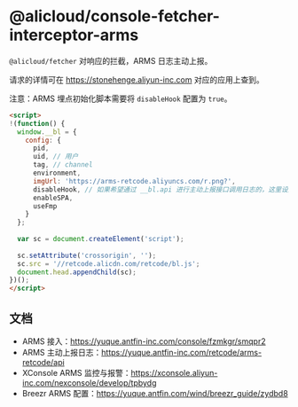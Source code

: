 # @alicloud/console-fetcher-interceptor-arms

`@alicloud/fetcher` 对响应的拦截，ARMS 日志主动上报。

请求的详情可在 <https://stonehenge.aliyun-inc.com> 对应的应用上查到。

注意：ARMS 埋点初始化脚本需要将 `disableHook` 配置为 `true`。

```html
<script>
!(function() {
  window.__bl = {
    config: {
      pid,
      uid, // 用户 
      tag, // channel
      environment,
      imgUrl: 'https://arms-retcode.aliyuncs.com/r.png?',
      disableHook, // 如果希望通过 __bl.api 进行主动上报接口调用日志的，这里设为 true
      enableSPA,
      useFmp
    }
  };
  
  var sc = document.createElement('script');
  
  sc.setAttribute('crossorigin', '');
  sc.src = '//retcode.alicdn.com/retcode/bl.js';
  document.head.appendChild(sc);
})();
</script>
```

## 文档

* ARMS 接入：<https://yuque.antfin-inc.com/console/fzmkgr/smqpr2>
* ARMS 主动上报日志：<https://yuque.antfin-inc.com/retcode/arms-retcode/api>
* XConsole ARMS 监控与报警：<https://xconsole.aliyun-inc.com/nexconsole/develop/tpbydg>
* Breezr ARMS 配置：<https://yuque.antfin.com/wind/breezr_guide/zydbd8>
